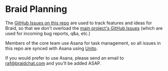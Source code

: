 # Braid Planning

The [GitHub Issues on this repo](https://www.github.com/braidchat/planning/issues) are used to track features and ideas for Braid, so that we don't overload the [main project's GitHub Issues](https://www.github.com/braidchat/braid/issues) (which are used for incoming bug reports, q&a, etc.)

Members of the core team use Asana for task management, so all issues in this repo are synced with Asana using [Unito](https://www.unito.io).

If you would prefer to use Asana, please send an email to [raf@braidchat.com](raf@braidchat.com) and you'll be added ASAP.
